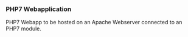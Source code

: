 ### PHP7 Webapplication
PHP7 Webapp to be hosted on an Apache Webserver connected to an PHP7 module.